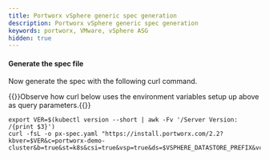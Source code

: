 ```yaml
---
title: Portworx vSphere generic spec generation 
description: Portworx vSphere generic spec generation
keywords: portworx, VMware, vSphere ASG
hidden: true
---
```


#### Generate the spec file

Now generate the spec with the following curl command.

{{<info>}}Observe how curl below uses the environment variables setup up above as query parameters.{{</info>}}

```text
export VER=$(kubectl version --short | awk -Fv '/Server Version: /{print $3}')
curl -fsL -o px-spec.yaml "https://install.portworx.com/2.2?kbver=$VER&c=portworx-demo-cluster&b=true&st=k8s&csi=true&vsp=true&ds=$VSPHERE_DATASTORE_PREFIX&vc=$VSPHERE_VCENTER&s=%22$VSPHERE_DISK_TEMPLATE%22"
```